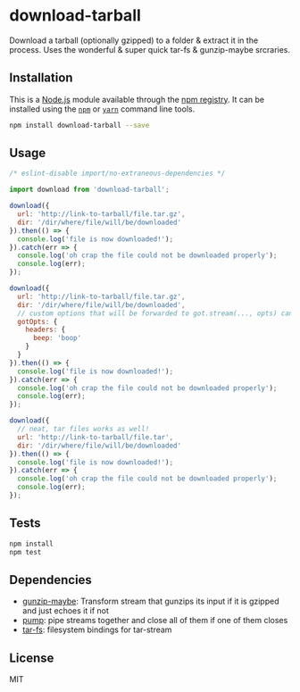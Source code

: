 # download-tarball

Download a tarball (optionally gzipped) to a folder &amp; extract it in the process. Uses the wonderful &amp; super quick tar-fs &amp; gunzip-maybe srcraries.

## Installation

This is a [Node.js](https://nodejs.org/) module available through the 
[npm registry](https://www.npmjs.com/). It can be installed using the 
[`npm`](https://docs.npmjs.com/getting-started/installing-npm-packages-locally)
or 
[`yarn`](https://yarnpkg.com/en/)
command line tools.

```sh
npm install download-tarball --save
```

## Usage

```js
/* eslint-disable import/no-extraneous-dependencies */

import download from 'download-tarball';

download({
  url: 'http://link-to-tarball/file.tar.gz',
  dir: '/dir/where/file/will/be/downloaded'
}).then(() => {
  console.log('file is now downloaded!');
}).catch(err => {
  console.log('oh crap the file could not be downloaded properly');
  console.log(err);
});

download({
  url: 'http://link-to-tarball/file.tar.gz',
  dir: '/dir/where/file/will/be/downloaded',
  // custom options that will be forwarded to got.stream(..., opts) can also be set
  gotOpts: {
    headers: {
      beep: 'boop'
    }
  }
}).then(() => {
  console.log('file is now downloaded!');
}).catch(err => {
  console.log('oh crap the file could not be downloaded properly');
  console.log(err);
});

download({
  // neat, tar files works as well!
  url: 'http://link-to-tarball/file.tar',
  dir: '/dir/where/file/will/be/downloaded'
}).then(() => {
  console.log('file is now downloaded!');
}).catch(err => {
  console.log('oh crap the file could not be downloaded properly');
  console.log(err);
});

```

## Tests

```sh
npm install
npm test
```

## Dependencies

- [gunzip-maybe]([https://ghub.io/gunzip-maybe](https://github.com/mafintosh/gunzip-maybe)): Transform stream that gunzips its input if it is gzipped and just echoes it if not
- [pump]([https://ghub.io/pump](https://github.com/mafintosh/pump)): pipe streams together and close all of them if one of them closes
- [tar-fs]([https://ghub.io/tar-fs](https://github.com/mafintosh/tar-fs)): filesystem bindings for tar-stream

## License

MIT
